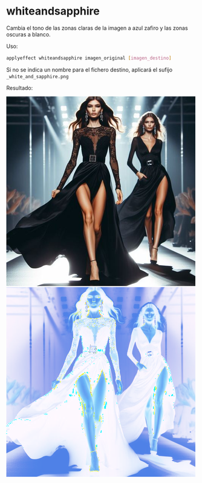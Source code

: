 # whiteandsapphire

Cambia el tono de las zonas claras de la imagen a azul zafiro y las zonas oscuras a blanco.

Uso:

``` sh
applyeffect whiteandsapphire imagen_original [imagen_destino]
```

Si no se indica un nombre para el fichero destino, aplicará el sufijo `_white_and_sapphire.png`

Resultado:

![imagen original](../../images/image.jpg)
![whiteandsapphire](../../images/image_white_and_sapphire.png)
